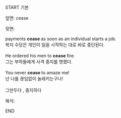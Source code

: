 START
기본

앞면:
cease


뒷면:
<div>payments <b>cease </b>as soon as an individual starts a job. </div><div>복지 수당은 개인이 일을 시작하는 대로 바로 중단된다.</div><div><br></div><div><div>He ordered his men to <b>cease </b>fire. </div><div><div>그는 부하들에게 사격 중지를 명했다.</div></div></div><div><br></div><div><div>You never <b>cease </b>to amaze me! </div><div><div>넌 나를 끊임없이 놀래키는구나!</div></div></div><div><br></div><div>그만두다 , 중지하다</div>


해석:

END